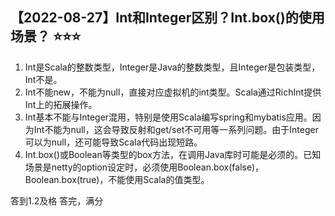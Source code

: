 ## 【2022-08-27】Int和Integer区别？Int.box()的使用场景？ ⭐️⭐️⭐️

1. Int是Scala的整数类型，Integer是Java的整数类型，且Integer是包装类型，Int不是。
2. Int不能new，不能为null，直接对应虚拟机的int类型。Scala通过RichInt提供Int上的拓展操作。
3. Int基本不能与Integer混用，特别是使用Scala编写spring和mybatis应用。因为Int不能为null，这会导致反射和get/set不可用等一系列问题。由于Integer可以为null，还可能导致Scala代码出现短路。
4. Int.box()或Boolean等类型的box方法，在调用Java库时可能是必须的。已知场景是netty的option设定时，必须使用Boolean.box(false)，Boolean.box(true)，不能使用Scala的值类型。

答到1.2及格
答完，满分

